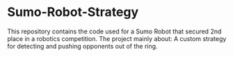 # Sumo-Robot-Strategy
This repository contains the code used for a Sumo Robot that secured 2nd place in a robotics competition. The project mainly about:  A custom strategy for detecting and pushing opponents out of the ring.
